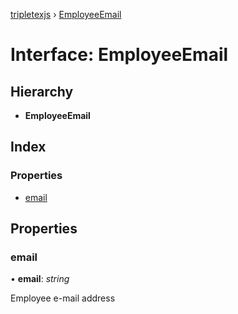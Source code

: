 [tripletexjs](../README.md) › [EmployeeEmail](employeeemail.md)

# Interface: EmployeeEmail

## Hierarchy

* **EmployeeEmail**

## Index

### Properties

* [email](employeeemail.md#email)

## Properties

###  email

• **email**: *string*

Employee e-mail address

